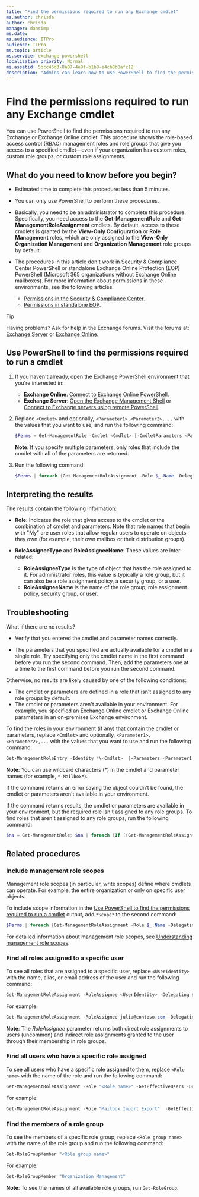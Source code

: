 ```yaml
---
title: "Find the permissions required to run any Exchange cmdlet"
ms.author: chrisda
author: chrisda
manager: dansimp
ms.date:
ms.audience: ITPro
audience: ITPro
ms.topic: article
ms.service: exchange-powershell
localization_priority: Normal
ms.assetid: 5bcc46d3-8a07-4e9f-b1b0-e4cb0b0afc12
description: "Admins can learn how to use PowerShell to find the permissions required to run any cmdlet in Exchange Server PowerShell or Exchange Online PowerShell."
---
```


# Find the permissions required to run any Exchange cmdlet

You can use PowerShell to find the permissions required to run any Exchange or Exchange Online cmdlet. This procedure shows the role-based access control (RBAC) management roles and role groups that give you access to a specified cmdlet—even if your organization has custom roles, custom role groups, or custom role assignments.

## What do you need to know before you begin?

- Estimated time to complete this procedure: less than 5 minutes.

- You can only use PowerShell to perform these procedures.

- Basically, you need to be an administrator to complete this procedure. Specifically, you need access to the **Get-ManagementRole** and **Get-ManagementRoleAssignment** cmdlets. By default, access to these cmdlets is granted by the **View-Only Configuration** or **Role Management** roles, which are only assigned to the **View-Only Organization Management** and **Organization Management** role groups by default.

- The procedures in this article don't work in Security & Compliance Center PowerShell or standalone Exchange Online Protection (EOP) PowerShell (Microsoft 365 organizations without Exchange Online mailboxes). For more information about permissions in these environments, see the following articles:
  - [Permissions in the Security & Compliance Center](/microsoft-365/security/office-365-security/permissions-in-the-security-and-compliance-center).
  - [Permissions in standalone EOP](/microsoft-365/security/office-365-security/feature-permissions-in-eop).

> [!TIP]
> Having problems? Ask for help in the Exchange forums. Visit the forums at: [Exchange Server](https://go.microsoft.com/fwlink/p/?linkId=60612) or [Exchange Online](https://go.microsoft.com/fwlink/p/?linkId=267542).

## Use PowerShell to find the permissions required to run a cmdlet

1. If you haven't already, open the Exchange PowerShell environment that you're interested in:
   - **Exchange Online**: [Connect to Exchange Online PowerShell](connect-to-exchange-online-powershell.md).
   - **Exchange Server**: [Open the Exchange Management Shell](open-the-exchange-management-shell.md) or [Connect to Exchange servers using remote PowerShell](connect-to-exchange-servers-using-remote-powershell.md).

2. Replace `<Cmdlet>` and optionally, `<Parameter1>,<Parameter2>,...` with the values that you want to use, and run the following command:

   ```powershell
   $Perms = Get-ManagementRole -Cmdlet <Cmdlet> [-CmdletParameters <Parameter1>,<Parameter2>,...]
   ```

   **Note**: If you specify multiple parameters, only roles that include the cmdlet with **all** of the parameters are returned.

3. Run the following command:

   ```powershell
   $Perms | foreach {Get-ManagementRoleAssignment -Role $_.Name -Delegating $false | Format-Table -Auto Role,RoleAssigneeType,RoleAssigneeName}
   ```

## Interpreting the results

The results contain the following information:

- **Role**: Indicates the role that gives access to the cmdlet or the combination of cmdlet and parameters. Note that role names that begin with "My" are user roles that allow regular users to operate on objects they own (for example, their own mailbox or their distribution groups).

- **RoleAssigneeType** and **RoleAssigneeName**: These values are inter-related:
  - **RoleAssigneeType** is the type of object that has the role assigned to it. For administrator roles, this value is typically a role group, but it can also be a role assignment policy, a security group, or a user.
  - **RoleAssigneeName** is the name of the role group, role assignment policy, security group, or user.

## Troubleshooting

What if there are no results?

- Verify that you entered the cmdlet and parameter names correctly.

- The parameters that you specified are actually available for a cmdlet in a single role. Try specifying only the cmdlet name in the first command before you run the second command. Then, add the parameters one at a time to the first command before you run the second command.

Otherwise, no results are likely caused by one of the following conditions:

- The cmdlet or parameters are defined in a role that isn't assigned to any role groups by default.
- The cmdlet or parameters aren't available in your environment. For example, you specified an Exchange Online cmdlet or Exchange Online parameters in an on-premises Exchange environment.

To find the roles in your environment (if any) that contain the cmdlet or parameters, replace `<Cmdlet>` and optionally, `<Parameter1>,<Parameter2>,...` with the values that you want to use and run the following command:

```powershell
Get-ManagementRoleEntry -Identity *\<Cmdlet>  [-Parameters <Parameter1>,<Parameter2>,...]
```

**Note**: You can use wildcard characters (*) in the cmdlet and parameter names (for example, `*-Mailbox*`).

If the command returns an error saying the object couldn't be found, the cmdlet or parameters aren't available in your environment.

If the command returns results, the cmdlet or parameters are available in your environment, but the required role isn't assigned to any role groups. To find roles that aren't assigned to any role groups, run the following command:

```powershell
$na = Get-ManagementRole; $na | foreach {If ((Get-ManagementRoleAssignment -Role $_.Name -Delegating $false) -eq $null) {$_.Name}}
```

## Related procedures

### Include management role scopes

Management role scopes (in particular, write scopes) define where cmdlets can operate. For example, the entire organization or only on specific user objects.

To include scope information in the [Use PowerShell to find the permissions required to run a cmdlet](#use-powershell-to-find-the-permissions-required-to-run-a-cmdlet) output, add `*Scope*` to the second command:

```powershell
$Perms | foreach {Get-ManagementRoleAssignment -Role $_.Name -Delegating $false | Format-List Role,RoleAssigneeType,RoleAssigneeName,*Scope*}
```

For detailed information about management role scopes, see [Understanding management role scopes](/exchange/understanding-management-role-scopes-exchange-2013-help).

### Find all roles assigned to a specific user

To see all roles that are assigned to a specific user, replace `<UserIdentity>` with the name, alias, or email address of the user and run the following command:

```powershell
Get-ManagementRoleAssignment -RoleAssignee <UserIdentity> -Delegating $false | Format-Table -Auto Role,RoleAssigneeName,RoleAssigneeType
```

For example:

```powershell
Get-ManagementRoleAssignment -RoleAssignee julia@contoso.com -Delegating $false | Format-Table -Auto Role,RoleAssigneeName,RoleAssigneeType
```

**Note**: The _RoleAssignee_ parameter returns both direct role assignments to users (uncommon) and indirect role assignments granted to the user through their membership in role groups.

### Find all users who have a specific role assigned

To see all users who have a specific role assigned to them, replace `<Role name>` with the name of the role and run the following command:

```powershell
Get-ManagementRoleAssignment -Role "<Role name>" -GetEffectiveUsers -Delegating $false | Where-Object {$_.EffectiveUserName -ne "All Group Members"} | Format-Table -Auto EffectiveUserName,Role,RoleAssigneeName,AssignmentMethod
```

For example:

```powershell
Get-ManagementRoleAssignment -Role "Mailbox Import Export"  -GetEffectiveUsers -Delegating $false | Where-Object {$_.EffectiveUserName -ne "All Group Members"} | Format-Table -Auto EffectiveUserName,Role,RoleAssigneeName,AssignmentMethod
```

### Find the members of a role group

To see the members of a specific role group, replace `<Role group name>` with the name of the role group and run the following command:

```powershell
Get-RoleGroupMember "<Role group name>"
```

For example:

```powershell
Get-RoleGroupMember "Organization Management"
```

**Note**: To see the names of all available role groups, run `Get-RoleGroup`.
